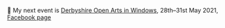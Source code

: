 📅 My next event is [Derbyshire Open Arts in Windows](https://www.derbyshireopenarts.co.uk/), 28th–31st May 2021, [Facebook page](https://www.facebook.com/derbyshireOarts)